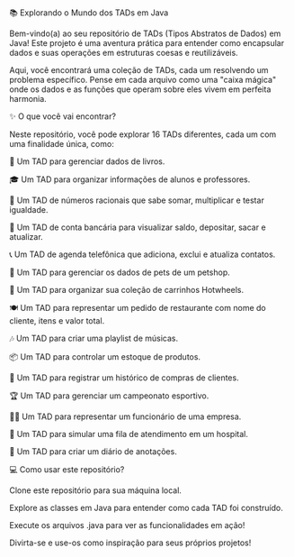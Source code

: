 📚 Explorando o Mundo dos TADs em Java

Bem-vindo(a) ao seu repositório de TADs (Tipos Abstratos de Dados) em Java! Este projeto é uma aventura prática para entender como encapsular dados e suas operações em estruturas coesas e reutilizáveis.

Aqui, você encontrará uma coleção de TADs, cada um resolvendo um problema específico. Pense em cada arquivo como uma "caixa mágica" onde os dados e as funções que operam sobre eles vivem em perfeita harmonia.

✨ O que você vai encontrar?

Neste repositório, você pode explorar 16 TADs diferentes, cada um com uma finalidade única, como:

   📖 Um TAD para gerenciar dados de   livros.

🎓 Um TAD para organizar informações de alunos e professores.

🔢 Um TAD de números racionais que sabe somar, multiplicar e testar igualdade.

🏦 Um TAD de conta bancária para visualizar saldo, depositar, sacar e atualizar.

📞 Um TAD de agenda telefônica que adiciona, exclui e atualiza contatos.

🐾 Um TAD para gerenciar os dados de pets de um petshop.

🚗 Um TAD para organizar sua coleção de carrinhos Hotwheels.

🍽️ Um TAD para representar um pedido de restaurante com nome do cliente, itens e valor total.

🎶 Um TAD para criar uma playlist de músicas.

📦 Um TAD para controlar um estoque de produtos.

🛒 Um TAD para registrar um histórico de compras de clientes.

🏆 Um TAD para gerenciar um campeonato esportivo.

🧑‍💼 Um TAD para representar um funcionário de uma empresa.

🏥 Um TAD para simular uma fila de atendimento em um hospital.

📝 Um TAD para criar um diário de anotações.

💻 Como usar este repositório?

  Clone este repositório para sua máquina local.

  Explore as classes em Java para entender como cada TAD foi construído.

  Execute os arquivos .java para ver as funcionalidades em ação!

  Divirta-se e use-os como inspiração para seus próprios projetos!
